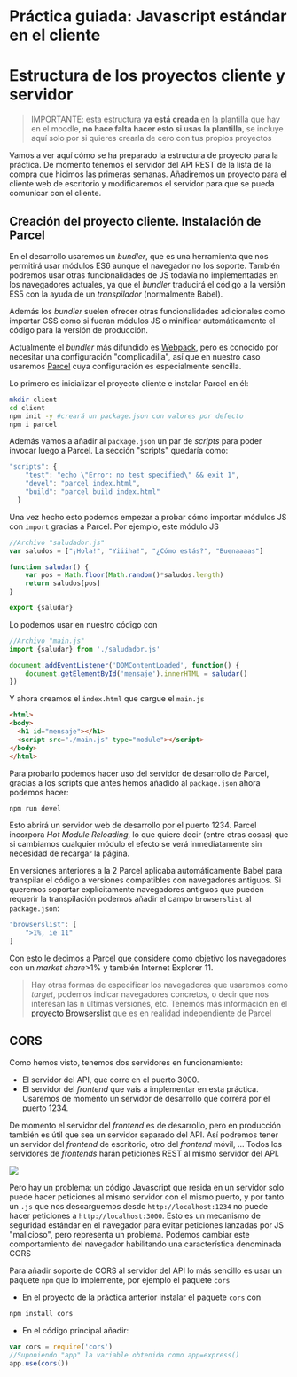 # Práctica guiada: Javascript estándar en el cliente
# Estructura de los proyectos cliente y servidor

> IMPORTANTE: esta estructura **ya está creada** en la plantilla que hay en el moodle, **no hace falta hacer esto si usas la plantilla**, se incluye aquí solo por si quieres crearla de cero con tus propios proyectos

Vamos a ver aquí cómo se ha preparado la estructura de proyecto para la práctica. De momento tenemos el servidor del API REST de la lista de la compra que hicimos las primeras semanas. Añadiremos un proyecto para el cliente web de escritorio y modificaremos el servidor para que se pueda comunicar con el cliente.

## Creación del proyecto cliente. Instalación de Parcel

En el desarrollo usaremos un *bundler*, que es una herramienta que nos permitirá usar módulos ES6 aunque el navegador no los soporte. También podremos usar otras funcionalidades de JS todavía no implementadas en los navegadores actuales, ya que el *bundler* traducirá el código a la versión ES5 con la ayuda de un *transpilador* (normalmente Babel).

Además los *bundler* suelen ofrecer otras funcionalidades adicionales como importar CSS como si fueran módulos JS o minificar automáticamente el código para la versión de producción.

Actualmente el *bundler* más difundido es [Webpack](https://webpack.js.org), pero es conocido por necesitar una configuración "complicadilla", así que en nuestro caso usaremos [Parcel](https://parceljs.org) cuya configuración es especialmente sencilla.

Lo primero es inicializar el proyecto cliente e instalar Parcel en él:

```bash
mkdir client
cd client
npm init -y #creará un package.json con valores por defecto
npm i parcel
```
Además vamos a añadir al `package.json` un par de *scripts* para poder invocar luego a Parcel. La sección "scripts" quedaría como:

```javascript
"scripts": {
    "test": "echo \"Error: no test specified\" && exit 1",
    "devel": "parcel index.html",
    "build": "parcel build index.html"
  }
```

Una vez hecho esto podemos empezar a probar cómo importar módulos JS con `import` gracias a Parcel. Por ejemplo, este módulo JS

```javascript
//Archivo "saludador.js"
var saludos = ["¡Hola!", "Yiiiha!", "¿Cómo estás?", "Buenaaaas"]

function saludar() {
    var pos = Math.floor(Math.random()*saludos.length)
    return saludos[pos]
}

export {saludar}
```

Lo podemos usar en nuestro código con 

```javascript
//Archivo "main.js"
import {saludar} from './saludador.js'

document.addEventListener('DOMContentLoaded', function() {
    document.getElementById('mensaje').innerHTML = saludar()
})
```

Y ahora creamos el `index.html` que cargue el `main.js`

```html
<html>
<body>
  <h1 id="mensaje"></h1>
  <script src="./main.js" type="module"></script>
</body>
</html>
```

Para probarlo podemos hacer uso del servidor de desarrollo de Parcel, gracias a los scripts que antes hemos añadido al `package.json` ahora podemos hacer:

```bash
npm run devel
```

Esto abrirá un servidor web de desarrollo por el puerto 1234. Parcel incorpora *Hot Module Reloading*, lo que quiere decir (entre otras cosas) que si cambiamos cualquier módulo el efecto se verá inmediatamente sin necesidad de recargar la página.

En versiones anteriores a la 2 Parcel aplicaba automáticamente Babel para transpilar el código a versiones compatibles con navegadores antiguos. Si queremos soportar explícitamente navegadores antiguos que pueden requerir la transpilación podemos añadir el campo `browserslist` al `package.json`:

```javascript
"browserslist": [
    ">1%, ie 11"
]
```

Con esto le decimos a Parcel que considere como objetivo los navegadores con un *market share*>1% y también Internet Explorer 11.

> Hay otras formas de especificar los navegadores que usaremos como *target*, podemos indicar navegadores concretos, o decir que nos interesan las n últimas versiones, etc. Tenemos más información en el [proyecto Browserslist](https://github.com/browserslist/browserslist) que es en realidad independiente de Parcel


## CORS

Como hemos visto, tenemos dos servidores en funcionamiento:

- El servidor del API, que corre en el puerto 3000.
- El servidor del *frontend* que vais a implementar en esta práctica. Usaremos de momento un servidor de desarrollo que correrá por el puerto 1234.

De momento el servidor del *frontend* es de desarrollo, pero en producción también es útil que sea un servidor separado del API. Así podremos tener un servidor del *frontend* de escritorio, otro del *frontend* móvil, ... Todos los servidores de *frontends* harán peticiones REST al mismo servidor del API.

![](imag_js_estandar/estructura.png)

Pero hay un problema: un código Javascript que resida en un servidor solo puede hacer peticiones al mismo servidor con el mismo puerto, y por tanto un `.js` que nos descarguemos desde `http://localhost:1234` no puede hacer peticiones a `http://localhost:3000`. Esto es un mecanismo de seguridad estándar en el navegador para evitar peticiones lanzadas por JS "malicioso", pero representa un problema. Podemos cambiar este comportamiento del navegador habilitando una característica denominada CORS

Para añadir soporte de CORS al servidor del API lo más sencillo es usar un paquete `npm` que lo implemente, por ejemplo el paquete `cors`

* En el proyecto de la práctica anterior instalar el paquete `cors` con 

```bash
npm install cors
```

* En el código principal añadir:

```javascript
var cors = require('cors')
//Suponiendo "app" la variable obtenida como app=express()
app.use(cors())
```